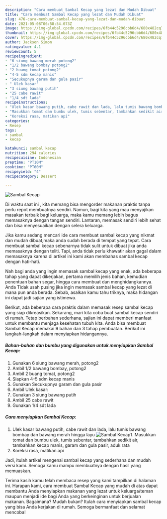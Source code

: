 ```yaml
---
description: "Cara membuat Sambal Kecap yang lezat dan Mudah Dibuat"
title: "Cara membuat Sambal Kecap yang lezat dan Mudah Dibuat"
slug: 476-cara-membuat-sambal-kecap-yang-lezat-dan-mudah-dibuat
date: 2021-05-08T06:58:54.073Z
image: https://img-global.cpcdn.com/recipes/6fb44c5296cbb6d4/680x482cq70/sambal-kecap-foto-resep-utama.jpg
thumbnail: https://img-global.cpcdn.com/recipes/6fb44c5296cbb6d4/680x482cq70/sambal-kecap-foto-resep-utama.jpg
cover: https://img-global.cpcdn.com/recipes/6fb44c5296cbb6d4/680x482cq70/sambal-kecap-foto-resep-utama.jpg
author: Jackson Simon
ratingvalue: 4.1
reviewcount: 5
recipeingredient:
- "6 siung bawang merah potong2"
- "1/2 bawang bombay potong2"
- "2 buang tomat potong2"
- "4-5 sdm kecap manis"
- "Secukupnya garam dan gula pasir"
- " Ulek kasar"
- "3 siung bawang putih"
- "25 cabe rawit"
- "1/4 sdt lada"
recipeinstructions:
- "Ulek kasar bawang putih, cabe rawit dan lada, lalu tumis bawang bombay dan bawang merah hingga layu"
- "Masukkan tomat dan bumbu ulek, tumis sebentar, tambahkan sedikit air, tambahkan kecap manis, garam dan gula pasir, aduk rata"
- "Koreksi rasa, matikan api"
categories:
- Resep
tags:
- sambal
- kecap

katakunci: sambal kecap 
nutrition: 294 calories
recipecuisine: Indonesian
preptime: "PT10M"
cooktime: "PT60M"
recipeyield: "4"
recipecategory: Dessert

---
```



![Sambal Kecap](https://img-global.cpcdn.com/recipes/6fb44c5296cbb6d4/680x482cq70/sambal-kecap-foto-resep-utama.jpg)

Di waktu  saat ini , kita memang bisa mengorder makanan praktis tanpa perlu repot membuatnya sendiri. Namun, bagi kita yang mau menyajikan masakan terbaik bagi keluarga, maka kamu memang lebih bagus memasaknya dengan tangan sendiri. Lantaran, memasak sendiri lebih sehat dan bisa menyesuaikan dengan selera keluarga.

Jika kamu sedang mencari ide cara membuat sambal kecap yang nikmat dan mudah dibuat,maka anda sudah berada di tempat yang tepat. Cara membuat sambal kecap  sebenarnya tidak sulit untuk dibuat jika anda memasaknya dengan teliti. Tapi, anda tidak perlu khawatir akan gagal dalam memasaknya 
karena di artikel ini kami akan membahas sambal kecap dengan hati-hati.  



Nah bagi anda yang ingin memasak sambal kecap yang enak, ada beberapa tahap yang dapat dikerjakan, pertama memilih jenis bahan, kemudian penentuan bahan segar, hingga cara membuat dan menghidangkannya. Anda Tidak usah pusing jika ingin memasak sambal kecap yang lezat di mana pun anda berada. Sebab, asalkan kamu  tahu triknya, maka hidangan ini dapat jadi sajian yang istimewa.

Berikut, ada beberapa cara praktis  dalam memasak resep sambal kecap yang siap dikreasikan. Sekarang, mari kita coba buat sambal kecap sendiri di rumah. Tetap berbahan sederhana, sajian ini dapat memberi manfaat untuk membantu menjaga kesehatan tubuh kita. Anda bisa membuat Sambal Kecap memakai 9 bahan dan 3 tahap pembuatan. Berikut ini langkah-langkah dalam menyiapkan hidangannya.

<!--inarticleads1-->

##### Bahan-bahan dan bumbu yang digunakan untuk menyiapkan Sambal Kecap:

1. Gunakan 6 siung bawang merah, potong2
1. Ambil 1/2 bawang bombay, potong2
1. Ambil 2 buang tomat, potong2
1. Siapkan 4-5 sdm kecap manis
1. Gunakan Secukupnya garam dan gula pasir
1. Ambil  Ulek kasar:
1. Gunakan 3 siung bawang putih
1. Ambil 25 cabe rawit
1. Gunakan 1/4 sdt lada




<!--inarticleads2-->

##### Cara menyiapkan Sambal Kecap:

1. Ulek kasar bawang putih, cabe rawit dan lada, lalu tumis bawang bombay dan bawang merah hingga layu
<img src="https://img-global.cpcdn.com/steps/07adff3bf8abe118/160x128cq70/sambal-kecap-langkah-memasak-1-foto.jpg" alt="Sambal Kecap">1. Masukkan tomat dan bumbu ulek, tumis sebentar, tambahkan sedikit air, tambahkan kecap manis, garam dan gula pasir, aduk rata
1. Koreksi rasa, matikan api




Jadi, itulah artikel mengenai  sambal kecap  yang sederhana dan mudah versi kami. Semoga kamu mampu membuatnya dengan hasil yang memuaskan. 

Terima kasih kamu telah membaca resep yang kami tampilkan di halaman ini. Harapan kami, cara membuat  Sambal Kecap yang mudah di atas dapat membantu Anda menyiapkan makanan yang lezat untuk keluarga/teman maupun menjadi ide bagi Anda yang berkeinginan untuk berjualan makanan. Bagaimana? Mudah bukan? Itulah cara menyiapkan sambal kecap yang bisa Anda kerjakan di rumah. Semoga bermanfaat dan selamat mencoba!

